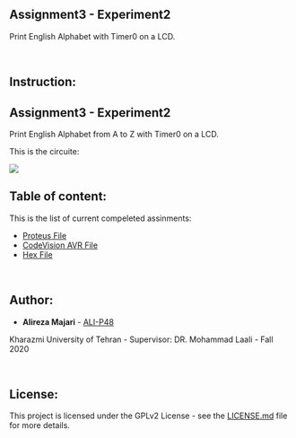 ## Assignment3 - Experiment2
Print English Alphabet with Timer0 on a LCD.

‌
## Instruction:
## Assignment3 - Experiment2
Print English Alphabet from A to Z with Timer0 on a LCD.

This is the circuite:

![](https://github.com/ALI-P48/MicroprocessorLab/blob/main/Assignment3-LCDs/Experiment2/Pictures/Circuit-On.jpg)



## Table of content:

This is the list of current compeleted assinments:
* [Proteus File](https://github.com/ALI-P48/MicroprocessorLab/blob/main/Assignment3-LCDs/Experiment2/Proteus/LCDsExp2.pdsprj)
* [CodeVision AVR File](https://github.com/ALI-P48/MicroprocessorLab/blob/main/Assignment3-LCDs/Experiment2/AVR/LCDsExp2.prj) 
* [Hex File](https://github.com/ALI-P48/MicroprocessorLab/blob/main/Assignment3-LCDs/Experiment2/AVR/Debug/Exe/LCDsExp2.hex) 


‌
## Author:

* **Alireza Majari** - [ALI-P48](https://github.com/ALI-P48)

Kharazmi University of Tehran - Supervisor: DR. Mohammad Laali - Fall 2020


‌
## License:

This project is licensed under the GPLv2 License - see the [LICENSE.md](https://github.com/ALI-P48/MicroprocessorLab/blob/main/LICENSE) file for more details.
